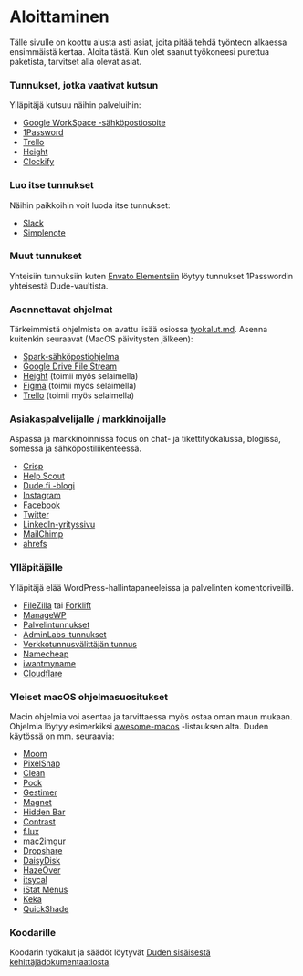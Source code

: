 # Aloittaminen

Tälle sivulle on koottu alusta asti asiat, joita pitää tehdä työnteon alkaessa ensimmäistä kertaa. Aloita tästä. Kun olet saanut työkoneesi purettua paketista, tarvitset alla olevat asiat.

### Tunnukset, jotka vaativat kutsun

Ylläpitäjä kutsuu näihin palveluihin:

* [Google WorkSpace -sähköpostiosoite](https://admin.google.com/)
* [1Password](https://www.1password.com/)
* [Trello](https://www.trello.com/)
* [Height](https://height.app)
* [Clockify](https://clockify.me/)

### Luo itse tunnukset

Näihin paikkoihin voit luoda itse tunnukset:

* [Slack](https://dudet.slack.com/)
* [Simplenote](https://simplenote.com/)

### Muut tunnukset

Yhteisiin tunnuksiin kuten [Envato Elementsiin](https://elements.envato.com/) löytyy tunnukset 1Passwordin yhteisestä Dude-vaultista.

### Asennettavat ohjelmat

Tärkeimmistä ohjelmista on avattu lisää osiossa [tyokalut.md](tyokalut.md "mention"). Asenna kuitenkin seuraavat (MacOS päivitysten jälkeen):

* [Spark-sähköpostiohjelma](https://sparkmailapp.com/)
* [Google Drive File Stream](https://support.google.com/a/answer/7491144?hl=en)
* [Height](https://height.app) (toimii myös selaimella)
* [Figma](https://www.figma.com/) (toimii myös selaimella)
* [Trello](https://trello.com/fi/platforms) (toimii myös selaimella)

### Asiakaspalvelijalle / markkinoijalle

Aspassa ja markkinoinnissa focus on chat- ja tikettityökalussa, blogissa, somessa ja sähköpostiliikenteessä.

* [Crisp](https://crisp.chat/)
* [Help Scout](https://www.helpscout.com/)
* [Dude.fi -blogi](https://www.dude.fi/blogi)
* [Instagram](https://instagram.com/digitoimistodude/)
* [Facebook](https://www.facebook.com/digitoimistodude/)
* [Twitter](https://www.twitter.com/dudetoimisto/)
* [LinkedIn-yrityssivu](https://www.linkedin.com/company/digitoimisto-dude-oy/)
* [MailChimp](https://mailchimp.com/)
* [ahrefs](https://ahrefs.com/)

### Ylläpitäjälle

Ylläpitäjä elää WordPress-hallintapaneeleissa ja palvelinten komentoriveillä.

* [FileZilla](https://filezilla-project.org/) tai [Forklift](https://binarynights.com/)
* [ManageWP](https://orion.managewp.com/dashboard/)
* [Palvelintunnukset](https://handbook.dude.fi/palvelimet)
* [AdminLabs-tunnukset](https://dashboard.adminlabs.com/)
* [Verkkotunnusvälittäjän tunnus](https://registry.domain.fi/s/)
* [Namecheap](https://www.namecheap.com/)
* [iwantmyname](https://iwantmyname.com/)
* [Cloudflare](https://www.cloudflare.com/)

### Yleiset macOS ohjelmasuositukset

Macin ohjelmia voi asentaa ja tarvittaessa myös ostaa oman maun mukaan. Ohjelmia löytyy esimerkiksi [awesome-macos](https://github.com/jaywcjlove/awesome-mac) -listauksen alta. Duden käytössä on mm. seuraavia:

* [Moom](https://manytricks.com/moom/)
* [PixelSnap](https://getpixelsnap.com/)
* [Clean](https://rinik.net/clean/)
* [Pock](https://pock.dev/)
* [Gestimer](http://maddin.io/gestimer/)
* [Magnet](https://magnet.crowdcafe.com/)
* [Hidden Bar](https://github.com/dwarvesf/hidden)
* [Contrast](https://usecontrast.com/)
* [f.lux](https://justgetflux.com/)
* [mac2imgur](https://github.com/mileswd/mac2imgur)
* [Dropshare](https://dropshare.app/)
* [DaisyDisk](https://daisydiskapp.com/)
* [HazeOver](https://hazeover.com/)
* [itsycal](https://www.mowglii.com/itsycal/)
* [iStat Menus](https://bjango.com/mac/istatmenus/)
* [Keka](https://www.keka.io/en/)
* [QuickShade](https://apps.apple.com/us/app/quickshade/id931571202?mt=12)

### Koodarille

Koodarin työkalut ja säädöt löytyvät [Duden sisäisestä kehittäjädokumentaatiosta](https://app.gitbook.com/s/VVikkYgIZ9miBzwYDCYh/getting-started/first-day-at-work).
